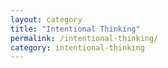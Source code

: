 ```yaml
---
layout: category
title: "Intentional Thinking"
permalink: /intentional-thinking/
category: intentional-thinking
---
```


